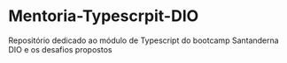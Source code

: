 # Mentoria-Typescrpit-DIO

Repositório dedicado ao módulo de Typescript do bootcamp Santanderna DIO e os desafios propostos
